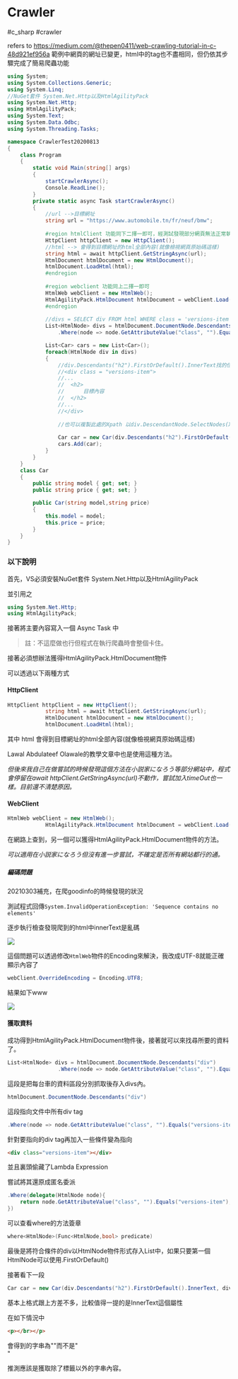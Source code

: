 # Crawler

#c_sharp #crawler

refers to https://medium.com/@thepen0411/web-crawling-tutorial-in-c-48d921ef956a
範例中網頁的網址已變更，html中的tag也不盡相同，但仍依其步驟完成了簡易爬蟲功能



```C#
using System;
using System.Collections.Generic;
using System.Linq;
//NuGet套件 System.Net.Http以及HtmlAgilityPack
using System.Net.Http;
using HtmlAgilityPack;
using System.Text;
using System.Data.Odbc;
using System.Threading.Tasks;

namespace CrawlerTest20200813
{
    class Program
    {
        static void Main(string[] args)
        {
            startCrawlerAsync();
            Console.ReadLine();
        }
        private static async Task startCrawlerAsync()
        {
            //url -->目標網址
            string url = "https://www.automobile.tn/fr/neuf/bmw";
			
			#region htmlClient 功能同下二擇一即可，經測試發現部分網頁無法正常執行httpClient.GetStringAsync，原因不明。
            HttpClient httpClient = new HttpClient();
            //html --> 會得到目標網址的html全部內容(就像檢視網頁原始碼這樣)
            string html = await httpClient.GetStringAsync(url);
            HtmlDocument htmlDocument = new HtmlDocument();
            htmlDocument.LoadHtml(html);
			#endregion
			
			#region webclient 功能同上二擇一即可
            HtmlWeb webClient = new HtmlWeb();
            HtmlAgilityPack.HtmlDocument htmlDocument = webClient.Load(url);
            #endregion
			
            //divs = SELECT div FROM html WHERE class = 'versions-item';
            List<HtmlNode> divs = htmlDocument.DocumentNode.Descendants("div")
                .Where(node => node.GetAttributeValue("class", "").Equals("versions-item")).ToList();

            List<Car> cars = new List<Car>();
            foreach(HtmlNode div in divs)
            {
				//div.Descendants("h2").FirstOrDefault().InnerText找的位置如下
				//<div class = "versions-item">
				//...
				//	<h2>
				//		目標內容
				//	</h2>
				//...
				//</div>
				
				//也可以複製此處的Xpath 以div.DescendantNode.SelectNodes(XPath)來獲取資料---(待驗證)
				
                Car car = new Car(div.Descendants("h2").FirstOrDefault().InnerText, div.Descendants("div").FirstOrDefault().InnerText);
                cars.Add(car);
            }
        }
    }
	class Car
    {
        public string model { get; set; }
        public string price { get; set; }

        public Car(string model,string price)
        {
            this.model = model;
            this.price = price;
        }
    }
}

```

### 以下說明

首先，VS必須安裝NuGet套件 System.Net.Http以及HtmlAgilityPack

並引用之

```C#
using System.Net.Http;
using HtmlAgilityPack;
```

接著將主要內容寫入一個 Async Task 中

> 註：不這麼做也行但程式在執行爬蟲時會整個卡住。

接著必須想辦法獲得HtmlAgilityPack.HtmlDocument物件

可以透過以下兩種方式

#### HttpClient

```C#
HttpClient httpClient = new HttpClient();
            string html = await httpClient.GetStringAsync(url);
            HtmlDocument htmlDocument = new HtmlDocument();
            htmlDocument.LoadHtml(html);
```

其中 html 會得到目標網址的html全部內容(就像檢視網頁原始碼這樣)

Lawal Abdulateef Olawale的教學文章中也是使用這種方法。

*但後來我自己在做嘗試的時候發現這個方法在小説家になろう等部分網站中，程式會停留在await httpClient.GetStringAsync(url)不動作，嘗試加入timeOut也一樣。目前還不清楚原因。*

#### WebClient

```C#
HtmlWeb webClient = new HtmlWeb();
            HtmlAgilityPack.HtmlDocument htmlDocument = webClient.Load(url);
```

在網路上查到，另一個可以獲得HtmlAgilityPack.HtmlDocument物件的方法。

*可以適用在小説家になろう但沒有進一步嘗試，不確定是否所有網站都行的通。*



##### 編碼問題

20210303補充，在爬goodinfo的時候發現的狀況

測試程式回傳`System.InvalidOperationException: 'Sequence contains no elements'`

逐步執行檢查發現爬到的html中innerText是亂碼

![](https://i.imgur.com/VeiMGtr.png)

這個問題可以透過修改`HtmlWeb`物件的Encoding來解決，我改成UTF-8就能正確顯示內容了

```C#
webClient.OverrideEncoding = Encoding.UTF8;
```

結果如下www

![](https://i.imgur.com/XIP6TbV.png)

#### 獲取資料

成功得到HtmlAgilityPack.HtmlDocument物件後，接著就可以來找尋所要的資料了。

```C#
List<HtmlNode> divs = htmlDocument.DocumentNode.Descendants("div")
                .Where(node => node.GetAttributeValue("class", "").Equals("versions-item")).ToList();
```

這段是把每台車的資料區段分別抓取後存入divs內。

```C#
htmlDocument.DocumentNode.Descendants("div")
```

這段指向文件中所有div tag

```C#
.Where(node => node.GetAttributeValue("class", "").Equals("versions-item"))
```

針對要指向的div tag再加入一些條件變為指向

```html
<div class="versions-item"></div>
```

並且裏頭偷藏了Lambda Expression

嘗試將其還原成匿名委派

```C#
.Where(delegate(HtmlNode node){
    return node.GetAttributeValue("class", "").Equals("versions-item");
})
```

可以查看where的方法簽章

```C#
where<HtmlNode>(Func<HtmlNode,bool> predicate)
```



最後是將符合條件的div以HtmlNode物件形式存入List中，如果只要第一個HtmlNode可以使用.FirstOrDefault()

接著看下一段

```C#
Car car = new Car(div.Descendants("h2").FirstOrDefault().InnerText, div.Descendants("div").FirstOrDefault().InnerText);
```

基本上格式跟上方差不多，比較值得一提的是InnerText這個屬性

在如下情況中

```html
<p></br></p>
```

會得到的字串為""而不是"</br>"

推測應該是獲取除了標籤以外的字串內容。